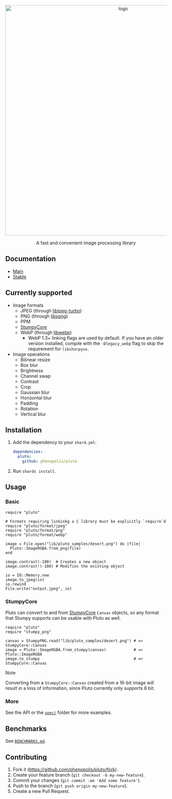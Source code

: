 <p align="center">
  <picture>
    <source
      media="(prefers-color-scheme: dark)"
      srcset="https://media.githubusercontent.com/media/phenopolis/pluto/media/logo-white.png"
    />
    <img
      alt="logo"
      src="https://media.githubusercontent.com/media/phenopolis/pluto/media/logo-black.png"
      width="720px"
    />
  </picture>
</p>

<p align="center">A fast and convenient image processing library</p>

## Documentation

- [Main](https://crystaldoc.info/github/phenopolis/pluto/main/index.html)
- [Stable](https://crystaldoc.info/github/phenopolis/pluto/v1.0.1/index.html)

## Currently supported

- Image formats
  - JPEG (through [libjpeg-turbo](https://github.com/libjpeg-turbo/libjpeg-turbo))
  - PNG (through [libspng](https://libspng.org/))
  - PPM
  - [StumpyCore](https://github.com/stumpycr/stumpy_core)
  - WebP (through [libwebp](https://developers.google.com/speed/webp))
    - WebP 1.3+ linking flags are used by default. If you have an older version installed, compile with the `-Dlegacy_webp` flag to skip the requirement for `libsharpyuv`.
- Image operations
  - Bilinear resize
  - Box blur
  - Brightness
  - Channel swap
  - Contrast
  - Crop
  - Gaussian blur
  - Horizontal blur
  - Padding
  - Rotation
  - Vertical blur

## Installation

1. Add the dependency to your `shard.yml`:

   ```yaml
   dependencies:
     pluto:
       github: phenopolis/pluto
   ```

2. Run `shards install`.

## Usage

### Basic

```crystal
require "pluto"

# Formats requiring linkinkg a C library must be explicitly `require`d
require "pluto/format/jpeg"
require "pluto/format/png"
require "pluto/format/webp"

image = File.open("lib/pluto_samples/desert.png") do |file|
  Pluto::ImageRGBA.from_png(file)
end

image.contrast(-100)  # Creates a new object
image.contrast!(-100) # Modifies the existing object

io = IO::Memory.new
image.to_jpeg(io)
io.rewind
File.write("output.jpeg", io)
```

### StumpyCore

Pluto can convert to and from [StumpyCore](https://github.com/stumpycr/stumpy_core) `Canvas` objects, so any format that Stumpy supports can be usable with Pluto as well.

```crystal
require "pluto"
require "stumpy_png"

canvas = StumpyPNG.read("lib/pluto_samples/desert.png") # => StumpyCore::Canvas
image = Pluto::ImageRGBA.from_stumpy(canvas)            # => Pluto::ImageRGBA
image.to_stumpy                                         # => StumpyCore::Canvas
```

> [!note]
> Converting from a `StumpyCore::Canvas` created from a 16-bit image will result in a loss of information, since Pluto currently only supports 8 bit.

### More

See the API or the [`spec/`](https://github.com/phenopolis/pluto/tree/main/spec) folder for more examples.

## Benchmarks

See [`BENCHMARKS.md`](https://github.com/phenopolis/pluto/blob/main/BENCHMARKS.md).

## Contributing

1. Fork it (<https://github.com/phenopolis/pluto/fork>).
2. Create your feature branch (`git checkout -b my-new-feature`).
3. Commit your changes (`git commit -am 'Add some feature'`).
4. Push to the branch (`git push origin my-new-feature`).
5. Create a new Pull Request.

